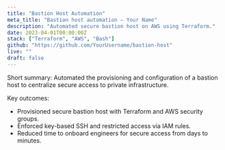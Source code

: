 ```yaml
---
title: "Bastion Host Automation"
meta_title: "Bastion host automation — Your Name"
description: "Automated secure bastion host on AWS using Terraform."
date: 2023-04-01T00:00:00Z
stack: ["Terraform", "AWS", "Bash"]
github: "https://github.com/YourUsername/bastion-host"
live: ""
draft: false
---
```


Short summary: Automated the provisioning and configuration of a bastion host to centralize secure access to private infrastructure.

Key outcomes:

- Provisioned secure bastion host with Terraform and AWS security groups.
- Enforced key-based SSH and restricted access via IAM rules.
- Reduced time to onboard engineers for secure access from days to minutes.
